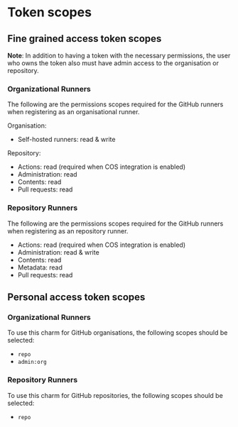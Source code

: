# Token scopes

## Fine grained access token scopes

**Note**: In addition to having a token with the necessary permissions, the user who owns the
token also must have admin access to the organisation or repository.

### Organizational Runners

The following are the permissions scopes required for the GitHub runners when registering as an
organisational runner.

Organisation:

- Self-hosted runners: read & write

Repository:

- Actions: read (required when COS integration is enabled)
- Administration: read
- Contents: read
- Pull requests: read

### Repository Runners

The following are the permissions scopes required for the GitHub runners when registering as an
repository runner.

- Actions: read (required when COS integration is enabled)
- Administration: read & write
- Contents: read
- Metadata: read
- Pull requests: read

## Personal access token scopes

### Organizational Runners

To use this charm for GitHub organisations, the following scopes should be selected:

- `repo`
- `admin:org`

### Repository Runners

To use this charm for GitHub repositories, the following scopes should be selected:

- `repo`
